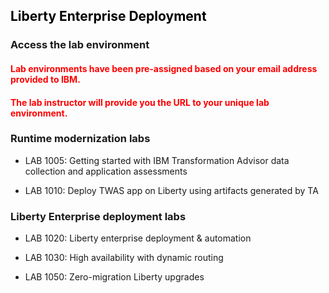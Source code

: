 
<h2 style="color:black">Liberty Enterprise Deployment</h2>

<!--
Time | Session 
--------------|----------
9:30 AM - 9:45 AM | Welcome and logistics
9:45 AM - 10:45 AM | Liberty overview, architecture, migration  
2:15 PM - 3:15 PM | Lab 1005
2:15 PM - 3:15 PM | Lab 1010
3:15 PM - 3:30 PM | Liberty deployment & automation
2:15 PM - 3:15 PM | Lab 1020
3:30 PM - 4:30 PM| Management & Enterprise deployment 
2:15 PM - 3:15 PM | Lab 1030
2:15 PM - 3:15 PM | Lab 1040
2:15 PM - 3:15 PM | Lab 1050
4:30 PM - 6:00 PM | Key differentiators and capabilities of Liberty day 2 operations 
2:15 PM - 3:15 PM | Lab 1060
2:15 PM - 3:15 PM | Wrap-up
-->


### Access the lab environment

<h4 style="color:red"> Lab environments have been pre-assigned based on your email address provided to IBM. </h4>

<h4 style="color:red"> The lab instructor will provide you the URL to your unique lab environment. </h4>


<!--
### Access the lab environment


  **Lab Environment:**  [https://techzone.ibm.com/my/workshops/student/645562a59841da00176142a0](https://techzone.ibm.com/my/workshops/student/645562a59841da00176142a0)
    
  > - **Workshop Password:** liberty0616
--> 




### Runtime modernization labs


  - LAB 1005: Getting started with IBM Transformation Advisor data collection and application assessments

  - LAB 1010: Deploy TWAS app on Liberty using artifacts generated by TA


   
### Liberty Enterprise deployment labs 
  
  
  - LAB 1020: Liberty enterprise deployment & automation
  
  - LAB 1030: High availability with dynamic routing

  - LAB 1050: Zero-migration Liberty upgrades


<!--
### Runtime modernization labs



  - LAB 1005: [Getting started with IBM Transformation Advisor data collection and application assessments](https://github.com/IBMTechSales/liberty-enterprise-deployment-labs/tree/master/1005-Transformation_Advisor)

  - LAB 1010: [Deploy TWAS app on Liberty using artifacts generated by TA](https://github.com/IBMTechSales/liberty-enterprise-deployment-labs/tree/master/1010-Modernize-Runtime-to-Liberty)




   
### Liberty Enterprise deployment labs 
  
  
  - LAB 1020: [Liberty enterprise deployment & automation](https://github.com/IBMTechSales/liberty-enterprise-deployment-labs/tree/master/1020-Liberty-app-deployment-collectives)
  
  - LAB 1030: [High availability with dynamic routing ](https://github.com/IBMTechSales/liberty-enterprise-deployment-labs/tree/master/1030-Value-of-Liberty-dynamic-routing)

  - LAB 1050: [Zero-migration Liberty upgrades](https://github.com/IBMTechSales/liberty-enterprise-deployment-labs/tree/master/1050-Zero-migration-upgrade%20-Liberty)
 
-->